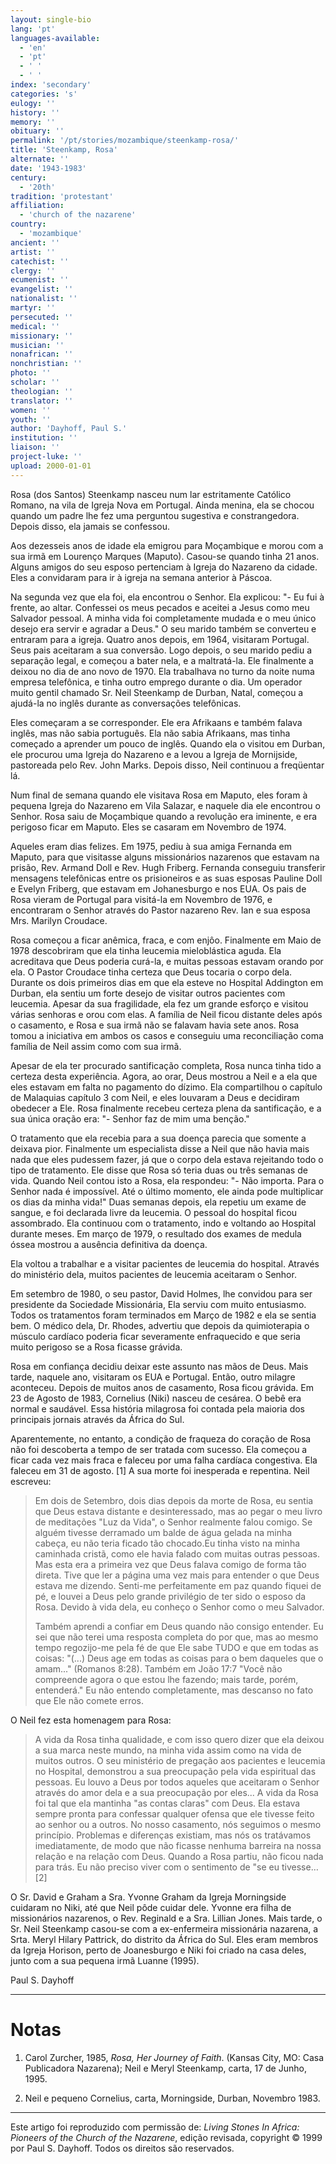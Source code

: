 ```yaml
---
layout: single-bio
lang: 'pt'
languages-available:
  - 'en'
  - 'pt'
  - ' '
  - ' '
index: 'secondary'
categories: 's'
eulogy: ''
history: ''
memory: ''
obituary: ''
permalink: '/pt/stories/mozambique/steenkamp-rosa/'
title: 'Steenkamp, Rosa'
alternate: ''
date: '1943-1983'
century:
  - '20th'
tradition: 'protestant'
affiliation:
  - 'church of the nazarene'
country:
  - 'mozambique'
ancient: ''
artist: ''
catechist: ''
clergy: ''
ecumenist: ''
evangelist: ''
nationalist: ''
martyr: ''
persecuted: ''
medical: ''
missionary: ''
musician: ''
nonafrican: ''
nonchristian: ''
photo: ''
scholar: ''
theologian: ''
translator: ''
women: ''
youth: ''
author: 'Dayhoff, Paul S.'
institution: ''
liaison: ''
project-luke: ''
upload: 2000-01-01
---
```



Rosa (dos Santos) Steenkamp nasceu num lar estritamente Católico Romano, na vila de Igreja Nova em Portugal. Ainda menina, ela se chocou quando um padre lhe fez uma perguntou sugestiva e constrangedora. Depois disso, ela jamais se confessou.

Aos dezesseis anos de idade ela emigrou para Moçambique e morou com a sua irmã em Lourenço Marques  (Maputo). Casou-se quando tinha 21 anos. Alguns amigos do seu esposo pertenciam à Igreja do Nazareno da cidade. Eles a convidaram para ir à igreja na semana anterior à Páscoa.

Na segunda vez que ela foi, ela encontrou o Senhor. Ela explicou: "- Eu fui à frente, ao altar. Confessei os meus pecados e aceitei a Jesus como meu Salvador pessoal. A minha vida foi completamente mudada e o meu único desejo era servir e agradar a Deus." O seu marido também se converteu e entraram para a igreja. Quatro anos depois, em 1964, visitaram Portugal. Seus pais aceitaram a sua conversão. Logo depois, o seu marido pediu a separação legal, e começou a bater nela, e a maltratá-la. Ele finalmente a deixou no dia de ano novo de 1970. Ela trabalhava no turno da noite numa empresa telefônica, e tinha outro emprego durante o dia. Um operador muito gentil chamado Sr. Neil Steenkamp de Durban, Natal, começou a ajudá-la no inglês durante as conversações telefônicas.

Eles começaram a se corresponder. Ele era Afrikaans e também falava inglês, mas não sabia português. Ela não sabia Afrikaans, mas tinha começado a aprender um pouco de inglês. Quando ela o visitou em Durban, ele procurou uma Igreja do Nazareno e a levou a Igreja de Mornijside, pastoreada pelo Rev. John Marks. Depois disso, Neil continuou a freqüentar lá.

Num final de semana quando ele visitava Rosa em Maputo, eles foram à pequena Igreja do Nazareno em Vila Salazar, e naquele dia ele encontrou o Senhor. Rosa saiu de Moçambique quando a revolução era iminente, e era perigoso ficar em Maputo. Eles se casaram em Novembro de 1974.

Aqueles eram dias felizes. Em 1975, pediu à sua amiga Fernanda em Maputo, para que visitasse alguns missionários nazarenos que estavam na prisão, Rev. Armand Doll e Rev. Hugh Friberg. Fernanda conseguiu transferir mensagens telefônicas entre os prisioneiros e as suas esposas Pauline Doll e Evelyn Friberg, que estavam em Johanesburgo e nos EUA. Os pais de Rosa vieram de Portugal para visitá-la em Novembro de 1976, e encontraram o Senhor através do Pastor nazareno Rev. Ian e sua esposa Mrs. Marilyn Croudace.

Rosa começou a ficar anêmica, fraca, e com enjôo. Finalmente em Maio de 1978 descobriram que ela tinha leucemia mieloblástica aguda. Ela acreditava que Deus poderia curá-la, e muitas pessoas estavam orando por ela. O Pastor Croudace tinha certeza que Deus tocaria o corpo dela. Durante os dois primeiros dias em que ela esteve no Hospital Addington em Durban, ela sentiu um forte desejo de visitar outros pacientes com leucemia. Apesar da sua fragilidade, ela fez um grande esforço e visitou várias senhoras e orou com elas. A família de Neil ficou distante deles após o casamento, e Rosa e sua irmã não se falavam havia sete anos. Rosa tomou a iniciativa em ambos os casos e conseguiu uma reconciliação coma família de Neil assim como com sua irmã.

Apesar de ela ter procurado santificação completa, Rosa nunca tinha tido a certeza desta experiência. Agora, ao orar, Deus mostrou a Neil e a ela que eles estavam em falta no pagamento do dízimo. Ela compartilhou o capítulo de Malaquias capítulo 3 com Neil, e eles louvaram a Deus e decidiram obedecer a Ele. Rosa finalmente recebeu certeza plena da santificação, e a sua única oração era: "- Senhor faz de mim uma benção."

O tratamento que ela recebia para a sua doença parecia que somente a deixava pior. Finalmente um especialista disse a Neil que não havia mais nada que eles pudessem fazer, já que o corpo dela estava rejeitando todo o tipo de tratamento. Ele disse que Rosa só teria duas ou três semanas de vida. Quando Neil contou isto a Rosa, ela respondeu: "- Não importa. Para o Senhor nada é impossível. Até o último momento, ele ainda pode multiplicar os dias da minha vida!" Duas semanas depois, ela repetiu um exame de sangue, e foi declarada livre da leucemia. O pessoal do hospital ficou assombrado. Ela continuou com o tratamento, indo e voltando ao Hospital durante meses. Em março de 1979, o resultado dos exames de medula óssea mostrou a ausência definitiva da doença.

Ela voltou a trabalhar e a visitar pacientes de leucemia do hospital. Através do ministério dela, muitos pacientes de leucemia aceitaram o Senhor.

Em setembro de 1980, o seu pastor, David Holmes, lhe convidou para ser presidente da Sociedade Missionária, Ela serviu com muito entusiasmo. Todos os tratamentos foram terminados em Março de 1982 e ela se sentia bem. O médico dela, Dr. Rhodes, advertiu que depois da quimioterapia o músculo cardíaco poderia ficar severamente enfraquecido e que seria muito perigoso se a Rosa ficasse grávida.

Rosa em confiança decidiu deixar este assunto nas mãos de Deus. Mais tarde, naquele ano, visitaram os EUA e Portugal. Então, outro milagre aconteceu. Depois de muitos anos de casamento, Rosa ficou grávida. Em 23 de Agosto de 1983, Cornelius (Niki) nasceu de cesárea. O bebê era normal e saudável. Essa história milagrosa foi contada pela maioria dos principais jornais através da África do Sul.

Aparentemente, no entanto, a condição de fraqueza do coração de Rosa não foi descoberta a tempo de ser tratada com sucesso. Ela começou a ficar cada vez mais fraca e faleceu por uma falha cardíaca congestiva. Ela faleceu em 31 de agosto. [1] A sua morte foi inesperada e repentina. Neil escreveu:

> Em dois de Setembro, dois dias depois da morte de Rosa, eu sentia que Deus estava distante e desinteressado, mas ao pegar o meu livro de meditações "Luz da Vida", o Senhor realmente falou comigo. Se alguém tivesse derramado um balde de água gelada na minha cabeça, eu não teria ficado tão chocado.Eu tinha visto na minha caminhada cristã, como ele havia falado com muitas outras pessoas. Mas esta era a primeira vez que Deus falava comigo de forma tão direta. Tive que ler a página uma vez mais para entender o que Deus estava me dizendo. Senti-me perfeitamente em paz quando fiquei de pé, e louvei a Deus pelo grande privilégio de ter sido o esposo da Rosa. Devido à vida dela, eu conheço o Senhor como o meu Salvador.
> 
> Também aprendi a confiar em Deus quando não consigo entender. Eu sei que não terei uma resposta completa do por que, mas ao mesmo tempo regozijo-me pela fé de que Ele sabe TUDO e que em todas as coisas: "(...) Deus age em todas as coisas para o bem daqueles que o amam..." (Romanos 8:28).  Também em João 17:7 "Você não compreende agora o que estou lhe fazendo; mais tarde, porém, entenderá." Eu não entendo completamente, mas descanso no fato que Ele não comete erros.

O Neil fez esta homenagem para Rosa:

> A vida da Rosa tinha qualidade, e com isso quero dizer que ela deixou a sua marca neste mundo, na minha vida assim como na vida de muitos outros. O seu ministério de pregação aos pacientes e leucemia no Hospital, demonstrou a sua preocupação pela vida espiritual das pessoas. Eu louvo a Deus por todos aqueles que aceitaram o Senhor através do amor dela e a sua preocupação por eles... A vida da Rosa foi tal que ela mantinha "as contas claras" com Deus. Ela estava sempre pronta para confessar qualquer ofensa que ele tivesse feito ao senhor ou a outros. No nosso casamento, nós seguimos o mesmo princípio. Problemas e diferenças existiam, mas nós os tratávamos imediatamente, de modo que não ficasse nenhuma barreira na nossa relação e na relação com Deus. Quando a Rosa partiu, não ficou nada para trás. Eu não preciso viver com o sentimento de "se eu tivesse… [2]

O Sr. David e Graham a Sra. Yvonne Graham da Igreja Morningside cuidaram no Niki, até que Neil pôde cuidar dele. Yvonne era filha de missionários nazarenos, o Rev. Reginald e a Sra. Lillian Jones. Mais tarde, o Sr. Neil Steenkamp casou-se com a ex-enfermeira missionária nazarena, a Srta. Meryl Hilary Pattrick, do distrito da África do Sul. Eles eram membros da Igreja Horison, perto de Joanesburgo e Niki foi criado na casa deles, junto com a sua pequena irmã Luanne (1995).

Paul S. Dayhoff

---

# Notas

1. Carol Zurcher, 1985, *Rosa, Her Journey of Faith*. (Kansas City, MO: Casa Publicadora Nazarena); Neil e Meryl Steenkamp, carta, 17 de Junho, 1995.

2. Neil e pequeno Cornelius, carta, Morningside, Durban, Novembro 1983.

---

Este artigo foi reproduzido com permissão de: *Living Stones In Africa: Pioneers of the Church of the Nazarene*, edição revisada, copyright © 1999 por Paul S. Dayhoff. Todos os direitos são reservados.